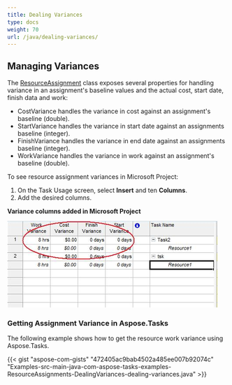 ```yaml
---
title: Dealing Variances
type: docs
weight: 70
url: /java/dealing-variances/
---
```


## **Managing Variances**
The [ResourceAssignment](https://apireference.aspose.com/tasks/java/com.aspose.tasks/ResourceAssignment) class exposes several properties for handling variance in an assignment's baseline values and the actual cost, start date, finish data and work:

- CostVariance handles the variance in cost against an assignment's baseline (double).
- StartVariance handles the variance in start date against an assignments baseline (integer).
- FinishVariance handles the variance in end date against an assignments baseline (integer).
- WorkVariance handles the variance in work against an assignment's baseline (double).

To see resource assignment variances in Microsoft Project:

1. On the Task Usage screen, select **Insert** and ten **Columns**.
1. Add the desired columns.


**Variance columns added in Microsoft Project** 

![todo:image_alt_text](dealing-variances_1.png)
### **Getting Assignment Variance in Aspose.Tasks**
The following example shows how to get the resource work variance using Aspose.Tasks.

{{< gist "aspose-com-gists" "472405ac9bab4502a485ee007b92074c" "Examples-src-main-java-com-aspose-tasks-examples-ResourceAssignments-DealingVariances-dealing-variances.java" >}}
